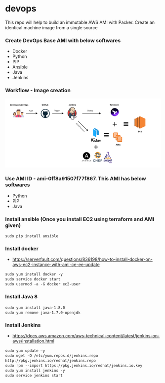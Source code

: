 # devops

This repo will help to build an immutable AWS AMI with Packer.
Create an identical machine image from a single source

### Create DevOps Base AMI with below softwares

* Docker
* Python
* PIP
* Ansible
* Java
* Jenkins

### Workflow - Image creation

![Alt text](packer_workflow.PNG?raw=true "Title")

### Use AMI ID - ami-0ff8a91507f77f867. This AMI has below softwares
* Python
* PIP
* Java

### Install ansible (Once you install EC2 using terraform and AMI given)
```
sudo pip install ansible
```
### Install docker
* https://serverfault.com/questions/836198/how-to-install-docker-on-aws-ec2-instance-with-ami-ce-ee-update

```
sudo yum install docker -y
sudo service docker start
sudo usermod -a -G docker ec2-user
```

### Install Java 8

```
sudo yum install java-1.8.0
sudo yum remove java-1.7.0-openjdk
```

### Install Jenkins
* https://docs.aws.amazon.com/aws-technical-content/latest/jenkins-on-aws/installation.html

```
sudo yum update –y
sudo wget -O /etc/yum.repos.d/jenkins.repo http://pkg.jenkins.io/redhat/jenkins.repo
sudo rpm --import https://pkg.jenkins.io/redhat/jenkins.io.key
sudo yum install jenkins -y
sudo service jenkins start
```

